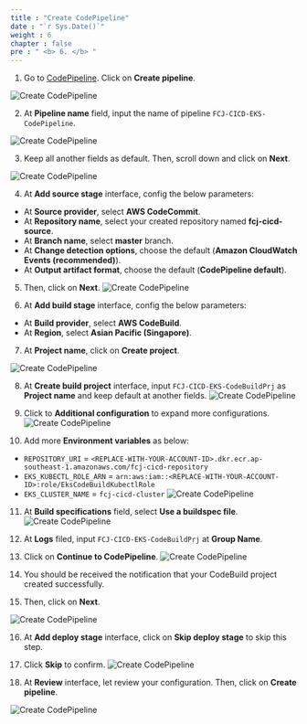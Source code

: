 ```yaml
---
title : "Create CodePipeline"
date : "`r Sys.Date()`"
weight : 6
chapter : false
pre : " <b> 6. </b> "
---
```


1. Go to [CodePipeline](https://ap-southeast-1.console.aws.amazon.com/codesuite/codepipeline/pipelines?region=ap-southeast-1). Click on **Create pipeline**.

![Create CodePipeline](../../images/6.createpipeline/6.1.createpipeline.png?pc=90pt)

2. At **Pipeline name** field, input the name of pipeline ```FCJ-CICD-EKS-CodePipeline```.

![Create CodePipeline](../../images/6.createpipeline/6.2.createpipeline.png?pc=90pt)

3. Keep all another fields as default. Then, scroll down and click on **Next**.

![Create CodePipeline](../../images/6.createpipeline/6.3.createpipeline.png?pc=90pt)

4. At **Add source stage** interface, config the below parameters:
+ At **Source provider**, select **AWS CodeCommit**.
+ At **Repository name**, select your created repository named **fcj-cicd-source**.
+ At **Branch name**, select **master** branch.
+ At **Change detection options**, choose the default (**Amazon CloudWatch Events (recommended)**).
+ At **Output artifact format**, choose the default (**CodePipeline default**).
5. Then, click on **Next**.
![Create CodePipeline](../../images/6.createpipeline/6.4.createpipeline.png?pc=90pt)

6. At **Add build stage** interface, config the below parameters:
+ At **Build provider**, select **AWS CodeBuild**.
+ At **Region**, select **Asian Pacific (Singapore)**.

7. At **Project name**, click on **Create project**.

![Create CodePipeline](../../images/6.createpipeline/6.5.createpipeline.png?pc=90pt)

8. At **Create build project** interface, input ```FCJ-CICD-EKS-CodeBuildPrj``` as **Project name** and keep default at another fields.
![Create CodePipeline](../../images/6.createpipeline/6.6.createpipeline.png?pc=90pt)

9. Click to **Additional configuration** to expand more configurations.
![Create CodePipeline](../../images/6.createpipeline/6.7.createpipeline.png?pc=90pt)

10. Add more **Environment variables** as below:
+ ```REPOSITORY_URI``` = ```<REPLACE-WITH-YOUR-ACCOUNT-ID>.dkr.ecr.ap-southeast-1.amazonaws.com/fcj-cicd-repository```
+ ```EKS_KUBECTL_ROLE_ARN``` = ```arn:aws:iam::<REPLACE-WITH-YOUR-ACCOUNT-ID>:role/EksCodeBuildKubectlRole```
+ ```EKS_CLUSTER_NAME``` = ```fcj-cicd-cluster```
![Create CodePipeline](../../images/6.createpipeline/6.8.createpipeline.png?pc=90pt)


11. At **Build specifications** field, select **Use a buildspec file**.
![Create CodePipeline](../../images/6.createpipeline/6.9.createpipeline.png?pc=90pt)

12. At **Logs** filed, input ```FCJ-CICD-EKS-CodeBuildPrj``` at **Group Name**.
13. Click on **Continue to CodePipeline**.
![Create CodePipeline](../../images/6.createpipeline/6.10.createpipeline.png?pc=89pt)

14. You should be received the notification that your CodeBuild project created successfully.

15. Then, click on **Next**.

![Create CodePipeline](../../images/6.createpipeline/6.11.createpipeline.png?pc=90pt)

16. At **Add deploy stage** interface, click on **Skip deploy stage** to skip this step.
17. Click **Skip** to confirm.
![Create CodePipeline](../../images/6.createpipeline/6.12.createpipeline.png?pc=90pt)


18. At **Review** interface, let review your configuration. Then, click on **Create pipeline**.

![Create CodePipeline](../../images/6.createpipeline/6.13.createpipeline.png?pc=90pt)

